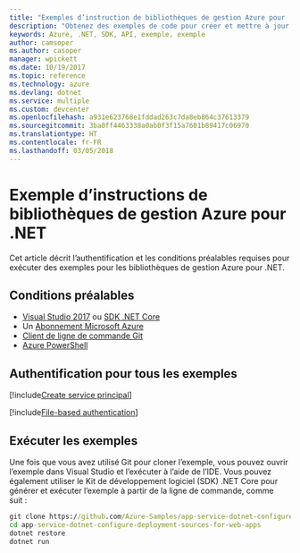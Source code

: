 ```yaml
---
title: "Exemples d’instruction de bibliothèques de gestion Azure pour .NET"
description: "Obtenez des exemples de code pour créer et mettre à jour des ressources à l’aide des bibliothèques de gestion Azure pour .NET."
keywords: Azure, .NET, SDK, API, exemple, exemple
author: camsoper
ms.author: casoper
manager: wpickett
ms.date: 10/19/2017
ms.topic: reference
ms.technology: azure
ms.devlang: dotnet
ms.service: multiple
ms.custom: devcenter
ms.openlocfilehash: a931e623768e1fddad263c7da8eb864c37613379
ms.sourcegitcommit: 3ba0ff4463338a0ab0f3f15a7601b89417c06970
ms.translationtype: HT
ms.contentlocale: fr-FR
ms.lasthandoff: 03/05/2018
---
```

# <a name="azure-management-libraries-for-net-sample-instructions"></a>Exemple d’instructions de bibliothèques de gestion Azure pour .NET

Cet article décrit l’authentification et les conditions préalables requises pour exécuter des exemples pour les bibliothèques de gestion Azure pour .NET.

## <a name="prerequisties"></a>Conditions préalables 

* [Visual Studio 2017](https://www.visualstudio.com/vs/) ou [SDK .NET Core](https://www.microsoft.com/net/download/core)
* Un [Abonnement Microsoft Azure](https://azure.microsoft.com/free/)
* [Client de ligne de commande Git](https://git-scm.com/)
* [Azure PowerShell](/powershell/azure/install-azurerm-ps)

## <a name="authentication-for-all-samples"></a>Authentification pour tous les exemples

[!include[Create service principal](includes/create-sp.md)]

[!include[File-based authentication](includes/file-based-auth.md)]

## <a name="running-the-samples"></a>Exécuter les exemples

Une fois que vous avez utilisé Git pour cloner l’exemple, vous pouvez ouvrir l’exemple dans Visual Studio et l’exécuter à l’aide de l’IDE.  Vous pouvez également utiliser le Kit de développement logiciel (SDK) .NET Core pour générer et exécuter l’exemple à partir de la ligne de commande, comme suit :

```cmd
git clone https://github.com/Azure-Samples/app-service-dotnet-configure-deployment-sources-for-web-apps.git
cd app-service-dotnet-configure-deployment-sources-for-web-apps
dotnet restore
dotnet run
```